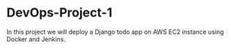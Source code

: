 # DevOps-Project-1
In this project we will deploy a Django todo app on AWS EC2 instance using Docker and Jenkins.
